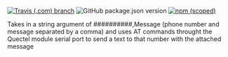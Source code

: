 [![Travis (.com) branch](https://img.shields.io/travis/com/tmobile/node-red-contrib-sms-send/master?style=flat-square)](https://travis-ci.com/tmobile/node-red-contrib-sms-send) ![GitHub package.json version](https://img.shields.io/github/package-json/v/tmobile/node-red-contrib-sms-send?style=flat-square) [![npm (scoped)](https://img.shields.io/npm/v/@tmus/node-red-contrib-sms-send?style=flat-square)](https://www.npmjs.com/package/@tmus/node-red-contrib-sms-send)


Takes in a string argument of ##########,Message (phone number and message separated by a comma) and uses AT commands throught the Quectel module serial port to send a text to that number with the attached message
